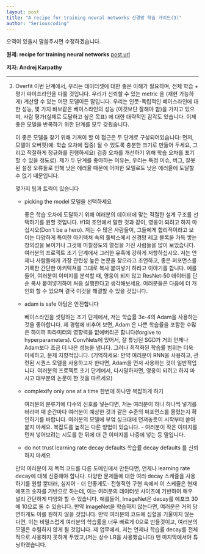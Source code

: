```yaml
---
layout: post
title: "A recipe for training neural networks 신경망 학습 가이드(3)"
author: "Seriouscoding"
---
```


오역이 있을시 말씀주시면 수정하겠습니다.

**원제:  recipe for training neural networks** [post url](http://karpathy.github.io/2019/04/25/recipe/)

**저자: Andrej Karpathy**


______________________________________________________________

3. Overfit
    이번 단계에서, 우리는 데이터셋에 대한 좋은 이해가 필요하며, 전체 학습 + 평가 파이프라인을 다룰 것입니다. 우리가 신뢰할 수 있는 metric 을 (재현 가능하게) 계산할 수 있는 어떤 모델이든 말입니다. 우리는 인풋-독립적인 베이스라인에 대한 성능, 몇 가지 바보같은 베이스라인의 성능 (이것보단 잘해야 함)을 가지고 있으며, 사람 평가(실제로 도달하고 싶은 목표) 에 대한 대략적인 감각도 있습니다. 이제 좋은 모델을 반복하기 위한 단계를 모두 갖췄습니다.

    이 좋은 모델을 찾기 위해 기꺼이 할 이 접근은 두 단계로 구성되어있습니다: 먼저, 모델이 오버핏(예: 학습 오차에 집중) 될 수 있도록 충분한 크기로 만들어 두세요, 그리고 적절하게 정규화를 진행하세요( 검증 오차를 개선하기 위해 학습 오차를 포기할 수 있을 정도로). 제가 두 단계를 좋아하는 이유는, 우리는 특정 이슈, 버그, 잘못된 설정 오류들로 인해 낮은 에러율 때문에 어떠한 모델로도 낮은 에러율에 도달할 수 없기 때문입니다.

    몇가지 팁과 트릭이 있습니다

    - picking the model 모델을 선택하세요
    
        좋은 학습 오차에 도달하기 위해 여러분의 데이터에 맞는 적절한 설계 구조를 선택하기를 원할 것입니다. #1의 조언에서 말한 것과 같이, 영웅이 되려고 하지 마십시오(Don't be a hero). 저는 수 많은 사람들이, 그들에게 합리적이라고 보이는 다양하게 특이한 아키텍쳐 속의 툴박스에서 신경망 레고 블록을 가득 쌓는 창의성을 보이거나 그것에 미칠정도의 열정을 가진 사람들을 많이 보았습니다. 여러분의 프로젝트 초기 단계에서 그러한 유혹에 강하게 저항하십시오. 저는 언제나 사람들에게 가장 관련성 높은 논문을 찾으라고 조언하고, 좋은 퍼포먼스를 기록한 간단한 아키텍쳐를 그대로 복사 붙여넣기 하라고 이야기를 합니다. 예를들어, 여러분이 이미지를 분석할 때, 영웅이 되지 않고 ResNet-50 데이터를 단순 복사 붙여넣기하여 처음 실행한다고 생각해보세요. 여러분들은 다음에 더 개인화 할 수 있으며 결국 이것을 해결할 수 있을 것입니다. 
    
    - adam is safe 아담은 안전합니다
    
        베이스라인을 셋팅하는 초기 단계에서, 저는 학습률 3e-4의 Adam을 사용하는 것을 좋아합니다. 제 경험에 비추어 보면, Adam 은 나쁜 학습률을 포함한 수많은 하이퍼 파라미터의 영향력을 없에버리곤 합니다(forgive to hyperparameters). ConvNets에 있어서, 잘 튜닝된 SGD가 거의 언제나 Adam보다 조금 더 나은 성능을 냅니다. 그러나 최적화된 학습률 범위는 더욱 미세하고, 문제 지향적입니다. (기억하세요: 만약 여러분이 RNN을 사용하고, 관련된 시퀀스 모델을 사용하고자 한다면, Adam을 먼저 사용하는 것이 일반적입니다. 여러분의 프로젝트 초기 단계에서, 다시말하자면, 영웅이 되려고 하지 마시고 대부분의 논문이 한 것을 따르세요)
    
    - complexify only one at a time 한번에 하나만 복잡하게 하기
    
        여러분의 분류기에 다수의 신호를 넣는다면, 저는 여러분이 하나 하나씩 넣기를 바라며 매 순간마다 여러분이 예상한 것과 같은 수준의 퍼포먼스를 올렸는지 확인하기를 바랍니다. 여러분의 모델에 부엌 싱크대에 던져놓듯이 시작부터 쏟아붙지 마세요. 복잡도를 높히는 다른 방법이 있습니다. - 여러분이 작은 이미지를 먼저 넣어보려는 시도를 한 뒤에 더 큰 이미지를 나중에 넣는 등 말입니다.
 
    - do not trust learning rate decay defaults 학습률 decay defaults 를 신뢰하지 마세요
 
    만약 여러분이 재 목적 코드를 다른 도메인에서 만든다면, 언제나 learning rate decay에 대해 신중해야 합니다. 다양한 문제들에 대한 여러 decay 스케쥴을 사용하기를 원할 뿐더러, 심지어 - 더 안좋게도- 전형적인 구현 속에서 이 스케쥴은 현재 에포크 숫자를 기반으로 하는데, 이는 여러분의 데이터셋 사이즈에 기반하여 매우 널리 간단하게 다양화 할 수 있습니다. 예를들어, ImageNet은 decay를 에포크 30에 10으로 둘 수 있습니다. 만약 ImageNet을 학습하지 않는다면, 여러분은 거의 당연하게도 이를 원하지 않을 것입니다. 만약 여러분의 코드에 심혈을 기울이지 않는다면, 이는 비밀스럽게 여러분의 학습률을 너무 빠르게 0으로 만들것이고, 여러분의 모델은 수렴하지 않게 될 것입니다. 제 업무에서, 저는 언제나 학습률 decay를 전체적으로 사용하지 못하게 두었고,(저는 상수 LR을 사용했습니다) 맨 마지막에서야 튜닝하였습니다.